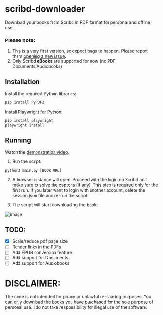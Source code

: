 # scribd-downloader

Download your books from Scribd in PDF format for personal and offline use.

### Please note:

1. This is a very first version, so expect bugs to happen. Please report them [opening a new issue](https://github.com/evmer/scribd-downloader/issues).
2. Only Scribd **eBooks** are supported for now (no PDF Documents/Audiobooks)

## Installation

Install the required Python libraries:

```sh
pip install PyPDF2
```

Install Playwright for Python:

```sh
pip install playwright
playwright install
```

## Running

Watch the [demonstration video](https://youtu.be/sbMb_EOFNTA).

1. Run the script:

```sh
python3 main.py [BOOK URL]
```

2. A browser instance will open. Proceed with the login on Scribd and make sure to solve the captcha (if any). This step is required only for the first run. If you later want to login with another account, delete the session.json file and re-run the script.

3. The script will start downloading the book:

![image](https://user-images.githubusercontent.com/10036897/208117827-afc6087e-fc76-4bca-8138-be839113d666.png)

## TODO:

-   [x] Scale/reduce pdf page size
-   [ ] Render links in the PDFs
-   [ ] Add EPUB conversion feature
-   [ ] Add support for Documents
-   [ ] Add support for Audiobooks

# DISCLAIMER:

The code is not intended for piracy or unlawful re-sharing purposes. You can only download the books you have purchased for the sole purpose of personal use. I do not take responsibility for illegal use of the software.
